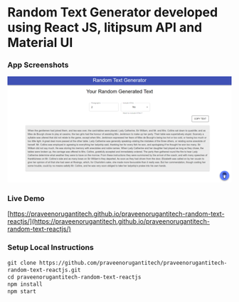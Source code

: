 # Random Text Generator developed using React JS, litipsum API and Material UI

### App Screenshots

![screenshot of the app](https://raw.githubusercontent.com/praveenorugantitech/praveenorugantitech-random-text-reactjs/master/src/images/screenshot.PNG)

### Live Demo

[https://praveenorugantitech.github.io/praveenorugantitech-random-text-reactjs/](https://praveenorugantitech.github.io/praveenorugantitech-random-text-reactjs/)

### Setup Local Instructions

```
git clone https://github.com/praveenorugantitech/praveenorugantitech-random-text-reactjs.git
cd praveenorugantitech-random-text-reactjs
npm install
npm start

```
